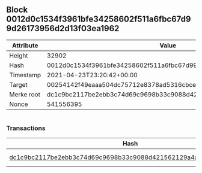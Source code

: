 ## Block 0012d0c1534f3961bfe34258602f511a6fbc67d99d26173956d2d13f03ea1962

Attribute | Value
--- | ---
Height | 32902
Hash | 0012d0c1534f3961bfe34258602f511a6fbc67d99d26173956d2d13f03ea1962
Timestamp | 2021-04-23T23:20:42+00:00
Target | 00254142f49eaaa504dc75712e8378ad5316cbcead634704b3734b6271167cc4
Merke root | dc1c9bc2117be2ebb3c74d69c9698b33c9088d421562129a4ab573163bce7758
Nonce | 541556395

```

```

### Transactions

Hash | Amount
--- | ---
[dc1c9bc2117be2ebb3c74d69c9698b33c9088d421562129a4ab573163bce7758](dc1c9bc2117be2ebb3c74d69c9698b33c9088d421562129a4ab573163bce7758.md) | 10.00000000 SKEPTI 
